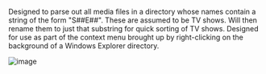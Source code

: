 Designed to parse out all media files in a directory whose names contain a string of the form "S##E##". These are assumed to be TV shows. Will then rename them to just that substring for quick sorting of TV shows.
Designed for use as part of the context menu brought up by right-clicking on the background of a Windows Explorer directory.

![image](https://raw.github.com/ThomasReber/Media-File-Renamer/master/screenshot.png)
